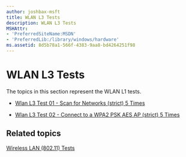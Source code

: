 ```yaml
---
author: joshbax-msft
title: WLAN L3 Tests
description: WLAN L3 Tests
MSHAttr:
- 'PreferredSiteName:MSDN'
- 'PreferredLib:/library/windows/hardware'
ms.assetid: 8d5b78a1-566f-4383-9aa8-bd4264251f98
---
```


# WLAN L3 Tests


The topics in this section represent the WLAN L1 tests.

-   [Wlan L3 Test 01 - Scan for Networks (strict) 5 Times](wlan-l3-test-01---scan-for-networks--strict--5-times-f7a67a2d-2360-4374-ace1-41ec7699fa66.md)

-   [Wlan L3 Test 02 - Connect to a WPA2 PSK AES AP (strict) 5 Times](wlan-l3-test-02---connect-to-a-wpa2-psk-aes-ap--strict--5-times-ab3df3e5-1f37-46e4-9da9-a9663c803fb5.md)

## Related topics


[Wireless LAN (802.11) Tests](wireless-lan--80211--tests.md)

 

 







